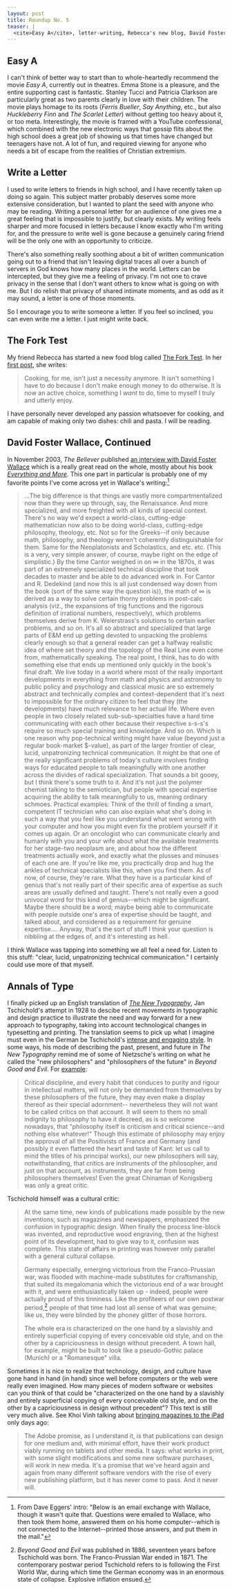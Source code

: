 ```yaml
---
layout: post
title: Roundup No. 5
teaser: |
  <cite>Easy A</cite>, letter-writing, Rebecca's new blog, David Foster Wallace on the need for good communicators, Jan Tschichold's 1928 text <cite>The New Typography</cite> is still relevant.
---
```


## Easy A

I can't think of better way to start than to whole-heartedly recommend the movie <cite>Easy A</cite>, currently out in theatres. Emma Stone is a pleasure, and the entire supporting cast is fantastic. Stanley Tucci and Patricia Clarkson are particularly great as two parents clearly in love with their children. The movie plays homage to its roots (<cite>Ferris Bueller</cite>, <cite>Say Anything</cite>, etc., but also <cite>Huckleberry Finn</cite> and <cite>The Scarlet Letter</cite>) without getting too heavy about it, or too meta. Interestingly, the movie is framed with a YouTube confessional, which combined with the new electronic ways that gossip flits about the high school does a great job of showing us that times have changed but teenagers have not. A lot of fun, and required viewing for anyone who needs a bit of escape from the realities of Christian extremism.

## Write a Letter

I used to write letters to friends in high school, and I have recently taken up doing so again. This subject matter probably deserves some more extensive consideration, but I wanted to plant the seed with anyone who may be reading. Writing a personal letter for an audience of one gives me a great feeling that is impossible to justify, but clearly exists. My writing feels sharper and more focused in letters because I know exactly who I'm writing for, and the pressure to write well is gone because a genuinely caring friend will be the only one with an opportunity to criticize.

There's also something really soothing about a bit of written communication going out to a friend that isn't leaving digital traces all over a bunch of servers in God knows how many places in the world. Letters can be intercepted, but they give me a feeling of privacy. I'm not one to crave privacy in the sense that I don't want others to know what is going on with me. But I do relish that privacy of shared intimate moments, and as odd as it may sound, a letter is one of those moments.

So I encourage you to write someone a letter. If you feel so inclined, you can even write me a letter. I just might write back.

## The Fork Test

My friend Rebecca has started a new food blog called [The Fork Test](http://theforktest.wordpress.com/). In her [first post](http://theforktest.wordpress.com/2010/10/25/bravenewworld/), she writes:

> Cooking, for me, isn't just a necessity anymore. It isn't something I have to do because I don't make enough money to do otherwise. It is now an active choice, something I *want* to do, time to myself I truly and utterly enjoy.

I have personally never developed any passion whatsoever for cooking, and am capable of making only two dishes: chili and pasta. I will be reading.

## David Foster Wallace, Continued

In November 2003, <cite>The Believer</cite> published [an interview with David Foster Wallace](http://www.believermag.com/issues/200311/?read=interview_wallace) which is a really great read on the whole, mostly about his book [<cite>Everything and More</cite>](http://www.amazon.com/gp/product/0393339289/). This one part in particular is probably one of my favorite points I've come across yet in Wallace's writing:[^offlinewallace]

[^offlinewallace]: From Dave Eggers' intro: "Below is an email exchange with Wallace, though it wasn't quite that. Questions were emailed to Wallace, who then took them home, answered them on his home computer--which is not connected to the Internet--printed those answers, and put them in the mail."

> ...The big difference is that things are vastly more compartmentalized now than they were up through, say, the Renaissance. And more specialized, and more freighted with all kinds of special context. There's no way we'd expect a world-class, cutting-edge mathematician now also to be doing world-class, cutting-edge philosophy, theology, etc. Not so for the Greeks--if only because math, philosophy, and theology weren't coherently distinguishable for them. Same for the Neoplatonists and Scholastics, and etc. etc. (This is a very, very simple answer, of course, maybe right on the edge of simplistic.) By the time Cantor weighed in on ∞ in the 1870s, it was part of an extremely specialized technical discipline that took decades to master and be able to do advanced work in. For Cantor and R. Dedekind (and now this is all just condensed way down from the book (sort of the same way the question is)), the math of ∞ is derived as a way to solve certain thorny problems in post-calc analysis (viz., the expansions of trig functions and the rigorous definition of irrational numbers, respectively), which problems themselves derive from K. Weierstrass's solutions to certain earlier problems, and so on. It's all so abstract and specialized that large parts of E&M end up getting devoted to unpacking the problems clearly enough so that a general reader can get a halfway realistic idea of where set theory and the topology of the Real Line even come from, mathematically speaking. The real point, I think, has to do with something else that ends up mentioned only quickly in the book's final draft. We live today in a world where most of the really important developments in everything from math and physics and astronomy to public policy and psychology and classical music are so extremely abstract and technically complex and context-dependent that it's next to impossible for the ordinary citizen to feel that they (the developments) have much relevance to her actual life. Where even people in two closely related sub-sub-specialties have a hard time communicating with each other because their respective s-s-s's require so much special training and knowledge. And so on. Which is one reason why pop-technical writing might have value (beyond just a regular book-market \$-value), as part of the larger frontier of clear, lucid, unpatronizing technical communication. It might be that one of the really significant problems of today's culture involves finding ways for educated people to talk meaningfully with one another across the divides of radical specialization. That sounds a bit gooey, but I think there's some truth to it. And it's not just the polymer chemist talking to the semiotician, but people with special expertise acquiring the ability to talk meaningfully to us, meaning ordinary schmoes. Practical examples: Think of the thrill of finding a smart, competent IT technician who can also explain what she's doing in such a way that you feel like you understand what went wrong with your computer and how you might even fix the problem yourself if it comes up again. Or an oncologist who can communicate clearly and humanly with you and your wife about what the available treatments for her stage-two neoplasm are, and about how the different treatments actually work, and exactly what the plusses and minuses of each one are. If you're like me, you practically drop and hug the ankles of technical specialists like this, when you find them. As of now, of course, they're rare. What they have is a particular kind of genius that's not really part of their specific area of expertise as such areas are usually defined and taught. There's not really even a good univocal word for this kind of genius--which might be significant. Maybe there should be a word; maybe being able to communicate with people outside one's area of expertise should be taught, and talked about, and considered as a requirement for genuine expertise.... Anyway, that's the sort of stuff I think your question is nibbling at the edges of, and it's interesting as hell.

I think Wallace was tapping into something we all feel a need for. Listen to this stuff: "clear, lucid, unpatronizing technical communication." I certainly could use more of that myself.

## Annals of Type

I finally picked up an English translation of [<cite>The New Typography</cite>](http://www.amazon.com/New-Typography-Weimar-Now-Criticism/dp/0520250125/), Jan Tschichold's attempt in 1928 to descibe recent movements in typographic and design practice to illustrate the need and way forward for a new approach to typography, taking into account technological changes in typesetting and printing. The translation seems to pick up what I imagine must even in the German be Tschichold's [intense and engaging style](http://www.mcsweeneys.net/links/hellbox/hellbox3.html). In some ways, his mode of describing the past, present, and future in <cite>The New Typography</cite> remind me of some of Nietzsche's writing on what he called the "new philosophers" and "philosophers of the future" in <cite>Beyond Good and Evil</cite>. For [example](http://www.marxists.org/reference/archive/nietzsche/1886/beyond-good-evil/ch06.htm):

> Critical discipline, and every habit that conduces to purity and rigour in intellectual matters, will not only be demanded from themselves by these philosophers of the future, they may even make a display thereof as their special adornment-- nevertheless they will not want to be called critics on that account. It will seem to them no small indignity to philosophy to have it decreed, as is so welcome nowadays, that "philosophy itself is criticism and critical science--and nothing else whatever!" Though this estimate of philosophy may enjoy the approval of all the Positivists of France and Germany (and possibly it even flattered the heart and taste of Kant: let us call to mind the titles of his principal works), our new philosophers will say, notwithstanding, that critics are instruments of the philosopher, and just on that account, as instruments, they are far from being philosophers themselves! Even the great Chinaman of Konigsberg was only a great critic.

Tschichold himself was a cultural critic:

[^postwar]: <cite>Beyond Good and Evil</cite> was published in 1886, seventeen years before Tschichold was born. The Franco-Prussian War ended in 1871. The contemporary postwar period Tschichold refers to is following the First World War, during which time the German economy was in an enormous state of collapse. Explosive inflation ensued.

> At the same time, new kinds of publications made possible by the new inventions, such as magazines and newspapers, emphasized the confusion in typographic design. When finally the process line-block was invented, and reproductive wood engraving, then at the highest point of its development, had to give way to it, confusion was complete. This state of affairs in printing was however only parallel with a general cultural collapse.
> 
> Germany especially, emerging victorious from the Franco-Prussian war, was flooded with machine-made substitutes for craftsmanship, that suited its megalomania which the victorious end of a war brought with it, and were enthusiastically taken up - indeed, people were actually proud of this tinniness. Like the profiteers of our own postwar period,[^postwar] people of that time had lost all sense of what was genuine; like us, they were blinded by the phoney glitter of those horrors.
> 
> The whole era is characterized on the one hand by a slavishly and entirely superficial copying of every conceivable old style, and on the other by a capriciousness in design without precedent. A town hall, for example, might be built to look like a pseudo-Gothic palace (Munich) or a "Romanesque" villa.

Sometimes it is nice to realize that technology, design, and culture have gone hand in hand (in hand) since well before computers or the web were really even imagined. How many pieces of modern software or websites can you think of that could be "characterized on the one hand by a slavishly and entirely superficial copying of every conceivable old style, and on the other by a capriciousness in design without precedent"? This text is still very much alive. See Khoi Vinh talking about [bringing magazines to the iPad](http://www.subtraction.com/2010/10/27/my-ipad-magazine-stand) only days ago:

> The Adobe promise, as I understand it, is that publications can design for one medium and, with minimal effort, have their work product viably running on tablets and other media. It says: what works in print, with some slight modifications and some new software purchases, will work in new media. It's a promise that we've heard again and again from many different software vendors with the rise of every new publishing platform, but it has never come to pass. And it never will.
